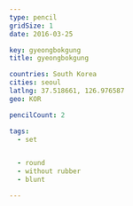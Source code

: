 ```yaml
---
type: pencil
gridSize: 1
date: 2016-03-25

key: gyeongbokgung
title: gyeongbokgung

countries: South Korea
cities: seoul
latlng: 37.518661, 126.976587
geo: KOR

pencilCount: 2

tags:
  - set


  - round
  - without rubber
  - blunt

---
```


